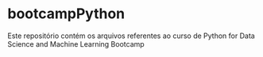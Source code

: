# bootcampPython
Este repositório contém os arquivos referentes ao curso de Python for Data Science and Machine Learning Bootcamp

